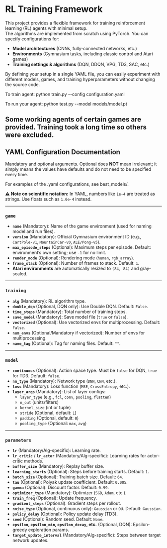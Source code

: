 # RL Training Framework

This project provides a flexible framework for training reinforcement learning (RL) agents with minimal setup.  
The algorithms are implemented from scratch using PyTorch.
You can specify configurations for:

- **Model architectures** (CNNs, fully-connected networks, etc.)  
- **Environments** (Gymnasium tasks, including classic control and Atari games)  
- **Training settings & algorithms** (DQN, DDQN, VPG, TD3, SAC, etc.)  

By defining your setup in a single YAML file, you can easily experiment with different models, games, and training hyperparameters without changing the source code.

To train agent:
    python train.py --config configuration.yaml

To run your agent:
    python test.py --model models/model.pt
  

Some working agents of certain games are provided. Training took a long time so others were excluded.
---

## YAML Configuration Documentation

Mandatory and optional arguments. Optional does **NOT** mean irrelevant; it simply means the values have defaults and do not need to be specified every time.

For examples of the .yaml configurations, see best_models/.

⚠️ **Note on scientific notation:** In YAML, numbers like `1e-4` are treated as strings. Use floats such as `1.0e-4` instead.

---

### `game`
- **`name`** (Mandatory): Name of the game environment (used for naming model and run files).  
- **`version`** (Mandatory): Official Gymnasium environment ID (e.g., `CartPole-v1`, `MountainCar-v0`, `ALE/Pong-v5`).  
- **`max_episode_steps`** (Optional): Maximum steps per episode. Default: environment’s own setting; use `-1` for no limit.  
- **`render_mode`** (Optional): Rendering mode (`human`, `rgb_array`).  
- **`frame_stack`** (Optional): Number of frames to stack. Default: `1`.  
- **Atari environments** are automatically resized to `(84, 84)` and gray-scaled.  

---

### `training`
- **`alg`** (Mandatory): RL algorithm type.  
- **`double_dqn`** (Optional, DQN only): Use Double DQN. Default: `False`.  
- **`time_steps`** (Mandatory): Total number of training steps.  
- **`save_model`** (Mandatory): Save model file (`true` or `false`).  
- **`vectorized`** (Optional): Use vectorized envs for multiprocessing. Default: `False`.  
- **`num_envs`** (Optional/Mandatory if vectorized): Number of envs for multiprocessing.  
- **`name_tag`** (Optional): Tag for naming files. Default: `""`.  

---

### `model`
- **`continuous`** (Optional): Action space type. Must be `false` for DQN, `true` for TD3. Default: `false`.  
- **`nn_type`** (Mandatory): Network type (`DNN`, `CNN`, etc.).  
- **`loss`** (Mandatory): Loss function (`MSE`, `CrossEntropy`, etc.).  
- **`layer_args`** (Mandatory): List of layer configs:  
  - `layer_type` (e.g., `fcl`, `conv`, `pooling`, `flatten`)  
  - `n_out` (units/filters)  
  - `kernel_size` (int or tuple)  
  - `stride` (Optional, default: `1`)  
  - `padding` (Optional, default: `0`)  
  - `pooling_type` (Optional: `max`, `avg`)  

---

### `parameters`
- **`lr`** (Mandatory/Alg-specific): Learning rate.  
- **`lr_critic`** / **`lr_actor`** (Mandatory/Alg-specific): Learning rates for actor-critic methods.  
- **`buffer_size`** (Mandatory): Replay buffer size.  
- **`learning_starts`** (Optional): Steps before training starts. Default: `1`.  
- **`batch_size`** (Optional): Training batch size. Default: `64`.  
- **`tau`** (Optional): Polyak update coefficient. Default: `0.005`.  
- **`gamma`** (Optional): Discount factor. Default: `0.99`.  
- **`optimizer_type`** (Mandatory): Optimizer (`SGD`, `Adam`, etc.).  
- **`train_freq`** (Optional): Update frequency.  
- **`gradient_steps`** (Optional): Gradient steps per rollout.  
- **`noise_type`** (Optional, continuous only): `Gaussian` or `OU`. Default: `Gaussian`.  
- **`policy_delay`** (Optional): Policy update delay (TD3).  
- **`seed`** (Optional): Random seed. Default: `None`.  
- **`epsilon`, `epsilon_min`, `epsilon_decay`, etc.** (Optional, DQN): Epsilon-greedy exploration params.  
- **`target_update_interval`** (Mandatory/Alg-specific): Steps between target network updates.  

